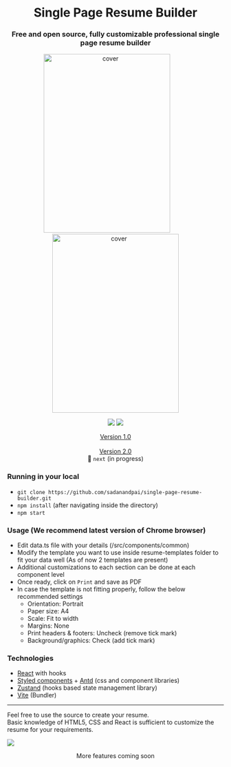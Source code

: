 <div align="center">
<h1>Single Page Resume Builder</h1>

### Free and open source, fully customizable professional single page resume builder

<a href="https://sadanandpai.github.io/single-page-resume-builder/dist/"><img src="covers/cover1.png" alt="cover" height="415px" width="294px"/></a>&nbsp;&nbsp;&nbsp;&nbsp;&nbsp;&nbsp;&nbsp;&nbsp;&nbsp;&nbsp;
<a href="https://sadanandpai.github.io/single-page-resume-builder/dist/"><img src="covers/cover2.png" alt="cover" height="415px" width="294px"/></a>

[![](https://img.shields.io/github/stars/sadanandpai/single-page-resume-builder?style=for-the-badge)](#stars)
[![](https://img.shields.io/github/forks/sadanandpai/single-page-resume-builder?style=for-the-badge)](#forks)

<a href="https://sadanandpai.github.io/single-page-resume-builder/dist/">Version 1.0</a><br><br>
<a href="https://single-page-resume-builder.netlify.app/">Version 2.0</a><br>🔀 `next` (in progress)

</div>

### Running in your local

- `git clone https://github.com/sadanandpai/single-page-resume-builder.git`
- `npm install` (after navigating inside the directory)
- `npm start`

### Usage (We recommend latest version of Chrome browser)

- Edit data.ts file with your details (/src/components/common)
- Modify the template you want to use inside resume-templates folder to fit your data well (As of now 2 templates are present)
- Additional customizations to each section can be done at each component level
- Once ready, click on `Print` and save as PDF
- In case the template is not fitting properly, follow the below recommended settings
  - Orientation: Portrait
  - Paper size: A4
  - Scale: Fit to width
  - Margins: None
  - Print headers & footers: Uncheck (remove tick mark)
  - Background/graphics: Check (add tick mark)

### Technologies

- [React](https://reactjs.org/) with hooks
- [Styled components](https://styled-components.com/) + [Antd](https://ant.design/docs/react/introduce) (css and component libraries)
- [Zustand](https://github.com/pmndrs/zustand) (hooks based state management library)
- [Vite](https://vitejs.dev/) (Bundler)

---

Feel free to use the source to create your resume.<br/>
Basic knowledge of HTML5, CSS and React is sufficient to customize the resume for your requirements.

![](https://visitor-badge.glitch.me/badge?page_id=single-page-resume-builder)

<div align="center">More features coming soon</div>
